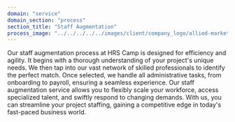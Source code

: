 ```yaml
---
domain: "service"
domain_section: "process"
section_title: "Staff Augmentation"
process_image: "../../../../../images/client/company_logo/allied-marketing.png"
---
```


Our staff augmentation process at HRS Camp is designed for efficiency and agility. It begins with a thorough understanding of your project's unique needs. We then tap into our vast network of skilled professionals to identify the perfect match. Once selected, we handle all administrative tasks, from onboarding to payroll, ensuring a seamless experience. Our staff augmentation service allows you to flexibly scale your workforce, access specialized talent, and swiftly respond to changing demands. With us, you can streamline your project staffing, gaining a competitive edge in today's fast-paced business world.